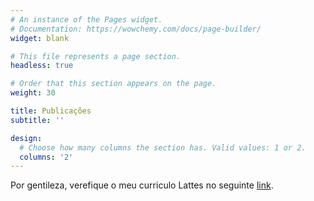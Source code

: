 ```yaml
---
# An instance of the Pages widget.
# Documentation: https://wowchemy.com/docs/page-builder/
widget: blank

# This file represents a page section.
headless: true

# Order that this section appears on the page.
weight: 30

title: Publicações
subtitle: ''

design:
  # Choose how many columns the section has. Valid values: 1 or 2.
  columns: '2'
---
```


Por gentileza, verefique o meu curriculo Lattes no seguinte [link](http://lattes.cnpq.br/3413821323159487).
